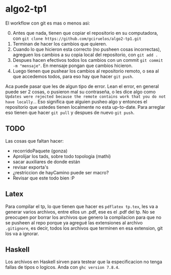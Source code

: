 # algo2-tp1


El workflow con git es mas o menos asi:

0. Antes que nada, tienen que copiar el repositorio en su computadora, con ```git clone https://github.com/gciruelos/algo2-tp1.git```
1. Terminan de hacer los cambios que quieren.
2. Cuando lo que hicieron esta correcto (no pusheen cosas incorrectas), agreguen los cambios a su copia local del repositorio, con ```git add .```
3. Despues hacen efectivos todos los cambios con un commit ```git commit -m "mensaje"```. En mensaje pongan que cambios hicieron.
4. Luego tienen que pushear los cambios al repositorio remoto, o sea al que accedemos todos, para eso hay que hacer ```git push```.

Aca puede pasar que les de algun tipo de error. Lean el error, en general puede ser 2 cosas, o pusieron mal su contraseña, o les dice algo como ```Updates were rejected because the remote contains work that you do not have locally.```. Eso significa que alguien pusheo algo y entonces el repositorio que ustedes tienen localmente no esta up-to-date. Para arreglar eso tienen que hacer ```git pull``` y despues de nuevo ```git push```. 

TODO
----

Las cosas que faltan hacer:


* recorridoPaquete (gonza)
* Aprolijar los tads, sobre todo topologia (mathi)
* sacar auxiliares de donde están
* revisar exporta's
* ¿restriccion de hayCamino puede ser macro?
* Revisar que este todo bien :P


Latex
-----

Para compilar el tp, lo que tienen que hacer es ```pdflatex tp.tex```, les va a generar varios archivos, entre ellos un .pdf, ese es el .pdf del tp.
No se preocupen por borrar los archivos que genero la compilacion para que no se pusheen al repo porque ya agregué las extensiones al archivo ```.gitignore```, es decir, todos los archivos que terminen en esa extension, git los va a ignorar.

Haskell
-------
Los archivos en Haskell sirven para testear que la especificacion no tenga fallas de tipos o logicos. Anda con ```ghc version 7.8.4```.
